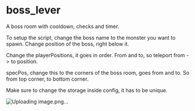 # boss_lever
A boss room with cooldown, checks and timer.

To setup the script, change the boss name to the monster you want to spawn.
Change position of the boss, right below it.

Change the playerPositions, it goes in order. From and to, so teleport from -> to position.

specPos,
change this to the corners of the boss room, goes from and to.
So from top corner, to bottom corner.

Make sure to change the storage inside config, it has to be unique.

![Uploading image.png…]()
